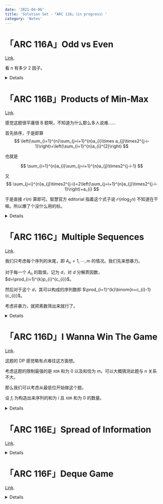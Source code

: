 ```yaml
---
date: '2021-04-06'
title: 'Solution Set -「ARC 116」（in progress）'
category: 'Notes'
---
```


# 「ARC 116A」Odd vs Even

[Link](https://atcoder.jp/contests/arc116/tasks/arc116_a).

看 $n$ 有多少 $2$ 因子。

<details>

```cpp
// Problem: A - Odd vs Even
// Contest: AtCoder - AtCoder Regular Contest 116
// URL: https://atcoder.jp/contests/arc116/tasks/arc116_a
// Memory Limit: 1024 MB
// Time Limit: 2000 ms
// 
// Powered by CP Editor (https://cpeditor.org)

#include<bits/stdc++.h>
using namespace std;
typedef long long LL;
int make_two(LL n){int res=0; while((n&1ll)^1ll)	++res,n>>=1; return res;}
int main()
{
	int T; scanf("%d",&T);
	while(T--)
	{
		LL n;
		scanf("%lld",&n);
		int one=make_two(n);
		if(one==1)	puts("Same");
		else if(one>1)	puts("Even");
		else	puts("Odd");
	}
	return 0;
}
```

</details>

# 「ARC 116B」Products of Min-Max

[Link](https://atcoder.jp/contests/arc116/tasks/arc116_b).

感觉这题很平庸很 B 题啊，不知道为什么那么多人说难……

首先排序，于是即算
$$
\left(\sum_{i=1}^{n}\sum_{j=i+1}^{n}a_{i}\times a_{j}\times2^{j-i-1}\right)+\left(\sum_{i=1}^{n}a_{i}^{2}\right)
$$

也就是

$$
\sum_{i=1}^{n}a_{i}\sum_{j=i+1}^{n}a_{j}\times2^{j-i-1}
$$

又
$$
\sum_{j=i}^{n}a_{j}\times2^{j-i}=2\left(\sum_{j=i+1}^{n}a_{j}\times2^{j-i-1}\right)+a_{i}
$$

于是直接 $\mathcal{O}(n)$ 算即可。智慧官方 editorial 指着这个式子说 $\mathcal{O}(n\log_{2}n)$ 不知道在干嘛。所以爆了个没什么用的标。

<details>

```cpp
// Problem: B - Products of Min-Max
// Contest: AtCoder - AtCoder Regular Contest 116
// URL: https://atcoder.jp/contests/arc116/tasks/arc116_b
// Memory Limit: 1024 MB
// Time Limit: 2000 ms
// 
// Powered by CP Editor (https://cpeditor.org)

#include<bits/stdc++.h>
using namespace std;
typedef long long LL;
const int MOD=998244353;
int n,a[200010],ans,sum;
int main()
{
	scanf("%d",&n);
	for(int i=1;i<=n;++i)	scanf("%d",&a[i]);
	sort(a+1,a+n+1);
	for(int i=1;i<=n;++i)
	{
		ans=(ans+LL(sum)*a[i]%MOD+LL(a[i])*a[i]%MOD)%MOD;
		sum=((LL(sum)<<1)%MOD+a[i])%MOD;
	}
	printf("%d\n",ans);
	return 0;
}
```

</details>

# 「ARC 116C」Multiple Sequences

[Link](https://atcoder.jp/contests/arc116/tasks/arc116_c).

我们只考虑每个序列的末尾，即 $A_{n}=1,\cdots,m$ 的情况。我们先来想暴力。

对于每一个 $A_{n}$ 的取值，记为 $d$，对 $d$ 分解质因数，$d=\prod_{i=1}^{k}p_{i}^{c_{i}}$。

然后对于这个 $d$，其可以构成的序列数即 $\prod_{i=1}^{k}\binom{n+c_{i}-1}{c_{i}}$。

考虑非暴力，就把素数筛出来就行了。

<details>


```cpp
// Problem: C - Multiple Sequences
// Contest: AtCoder - AtCoder Regular Contest 116
// URL: https://atcoder.jp/contests/arc116/tasks/arc116_c
// Memory Limit: 1024 MB
// Time Limit: 2000 ms
// 
// Powered by CP Editor (https://cpeditor.org)

#include<bits/stdc++.h>
using namespace std;
typedef long long LL;
const int MOD=998244353;
vector<int> makePrime(int n)
{
	vector<int> prime,tag(n+1);
	tag[1]=1;
	for(int i=2;i<=n;++i)
	{
		if(!tag[i])	prime.push_back(i);
		for(int j=0;j<int(prime.size()) && i*prime[j]<=n;++j)
		{
			tag[i*prime[j]]=1;
			if(i%prime[j]==0)	break;
		}
	}
	return prime;
}
int n,m,ans;
vector<int> fac,ifac;
void exGCD(int one,int ano,int &x,int &y)
{
	if(ano==0)	x=1,y=0;
	else	exGCD(ano,one%ano,y,x),y-=(one/ano)*x;
}
int getInv(int val){int res,w; exGCD(val,MOD,res,w); return (res+MOD)%MOD;}
int C(int n,int k){return n<k?0:LL(fac[n])*ifac[k]%MOD*ifac[n-k]%MOD;}
int main()
{
	scanf("%d %d",&n,&m);
	vector<int> prime=makePrime(200100);
	fac.push_back(1);
	for(int i=1;i<=200100;++i)	fac.push_back(LL(fac.back())*i%MOD);
	for(int i=0;i<=200100;++i)	ifac.push_back(getInv(fac[i]));
	for(int i=1;i<=m;++i)
	{
		int curm=i,tmp=1;
		for(int j=0;j<int(prime.size()) && prime[j]<=curm;++j)
		{
			if(curm%prime[j]==0)
			{
				int ups=0;
				while(curm%prime[j]==0)	curm/=prime[j],++ups;
				tmp=LL(tmp)*C(n+ups-1,ups)%MOD;
			}
		}
		ans=(ans+tmp)%MOD;
	}
	printf("%d\n",ans);
	return 0;
}
```

</details>

# 「ARC 116D」I Wanna Win The Game

[Link](https://atcoder.jp/contests/arc116/tasks/arc116_d).

这题的 DP 感觉略有点难往这方面想。

考虑这题的限制最强的是 $\texttt{XOR}$ 和为 $0$ 以及和恰为 $m$。可以大概猜测此题与 $n$ 关系不大。

那么我们可以考虑从最低位开始做这个题。 

设 $f_{i}$ 为构造出来序列的和为 $i$ 且 $\texttt{XOR}$ 和为 $0$ 的数量。

<details>

```cpp
Oops, something went wrong.
```

</details>

# 「ARC 116E」Spread of Information

[Link](https://atcoder.jp/contests/arc116/tasks/arc116_e).

<details>

```cpp
Oops, something went wrong.
```

</details>

# 「ARC 116F」Deque Game

[Link](https://atcoder.jp/contests/arc116/tasks/arc116_f).

<details>

```cpp
Oops, something went wrong.
```

</details>